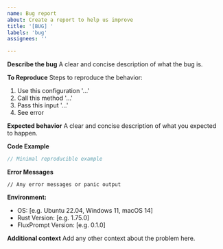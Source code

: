 ```yaml
---
name: Bug report
about: Create a report to help us improve
title: '[BUG] '
labels: 'bug'
assignees: ''

---
```


**Describe the bug**
A clear and concise description of what the bug is.

**To Reproduce**
Steps to reproduce the behavior:
1. Use this configuration '...'
2. Call this method '...'
3. Pass this input '...'
4. See error

**Expected behavior**
A clear and concise description of what you expected to happen.

**Code Example**
```rust
// Minimal reproducible example
```

**Error Messages**
```
// Any error messages or panic output
```

**Environment:**
 - OS: [e.g. Ubuntu 22.04, Windows 11, macOS 14]
 - Rust Version: [e.g. 1.75.0]
 - FluxPrompt Version: [e.g. 0.1.0]

**Additional context**
Add any other context about the problem here.